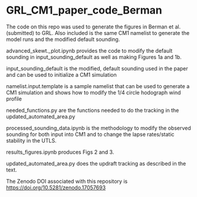 # GRL_CM1_paper_code_Berman


The code on this repo was used to generate the figures in Berman et al. (submitted) to GRL. 
Also included is the same CM1 namelist to generate the model runs and the modified default sounding. 

advanced_skewt._plot.ipynb provides the code to modify the default sounding in input_sounding_default as well as making Figures 1a and 1b. 

input_sounding_default is the modified, default sounding used in the paper and can be used to initialize a CM1 simulation

namelist.input.template is a sample namelist that can be used to generate a CM1 simulation and shows how to modify the 1/4 circle hodograph wind profile

needed_functions.py are the functions needed to do the tracking in the updated_automated_area.py

processed_sounding_data.ipynb is the methodology to modify the observed sounding for both input into CM1 and to change the lapse rates/static stability in the UTLS. 

results_figures.ipynb produces Figs 2 and 3. 

updated_automated_area.py does the updraft tracking as described in the text. 

The Zenodo DOI associated with this repository is https://doi.org/10.5281/zenodo.17057693
